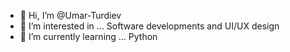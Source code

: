 - 👋 Hi, I’m @Umar-Turdiev
- 👀 I’m interested in ... Software developments and UI/UX design
- 🌱 I’m currently learning ... Python

<!---
Umar-Turdiev/Umar-Turdiev is a ✨ special ✨ repository because its `README.md` (this file) appears on your GitHub profile.
You can click the Preview link to take a look at your changes.
--->
